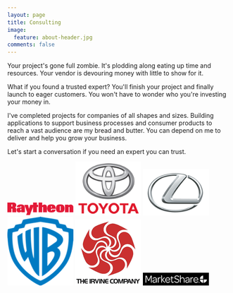 ```yaml
---
layout: page
title: Consulting
image:
  feature: about-header.jpg
comments: false
---
```


Your project's gone full zombie. It's plodding along eating up time and resources. Your vendor is devouring money
with little to show for it.

What if you found a trusted expert? You'll finish your project and finally launch to eager customers. You won't
have to wonder who you're investing your money in.

I've completed projects for companies of all shapes and sizes. Building applications to support business processes and
consumer products to reach a vast audience are my bread and butter. You can depend on me to deliver and help you
grow your business.

Let's start a conversation if you need an expert you can trust.

<img src="../images/client-logos/client-logo-raytheon.png" width="150px">

<img src="../images/client-logos/client-logo-toyota.png" width="150px">

<img src="../images/client-logos/client-logo-lexus.png" width="150px">

<img src="../images/client-logos/client-logo-wb.png" width="150px">

<img src="../images/client-logos/client-logo-irvinecompany.png" width="150px">

<img src="../images/client-logos/client-logo-marketshare.png" width="150px">

